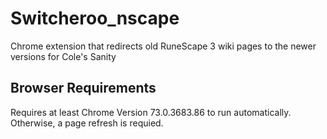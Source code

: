 # Switcheroo_nscape
Chrome extension that redirects old RuneScape 3 wiki pages to the newer versions for Cole's Sanity

## Browser Requirements
Requires at least Chrome Version 73.0.3683.86 to run automatically. Otherwise, a page
refresh is requied.
